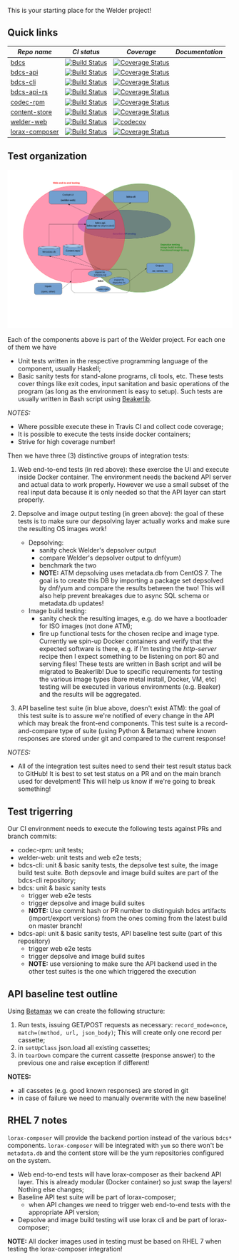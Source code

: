 This is your starting place for the Welder project!


Quick links
-----------


| *Repo name* | *CI status* | *Coverage*  | *Documentation* |
|---------------------------------------------------|---|---|---|
| [bdcs](https://github.com/weldr/bdcs) | [![Build Status](https://travis-ci.org/weldr/bdcs.svg?branch=master)](https://travis-ci.org/weldr/bdcs) | [![Coverage Status](https://coveralls.io/repos/github/weldr/bdcs/badge.svg?branch=master)](https://coveralls.io/github/weldr/bdcs?branch=master) |   |
| [bdcs-api](https://github.com/weldr/bdcs-api) | [![Build Status](https://travis-ci.org/weldr/bdcs-api.svg?branch=master)](https://travis-ci.org/weldr/bdcs-api) | [![Coverage Status](https://coveralls.io/repos/github/weldr/bdcs-api/badge.svg?branch=master)](https://coveralls.io/github/weldr/bdcs-api?branch=master) |   |
| [bdcs-cli](https://github.com/weldr/bdcs-cli) | [![Build Status](https://travis-ci.org/weldr/bdcs-cli.svg?branch=master)](https://travis-ci.org/weldr/bdcs-cli) | [![Coverage Status](https://coveralls.io/repos/github/weldr/bdcs-cli/badge.svg?branch=master)](https://coveralls.io/github/weldr/bdcs-cli?branch=master) |   |
| [bdcs-api-rs](https://github.com/weldr/bdcs-api-rs) | [![Build Status](https://travis-ci.org/weldr/bdcs-api-rs.svg?branch=master)](https://travis-ci.org/weldr/bdcs-api-rs) | [![Coverage Status](https://coveralls.io/repos/github/weldr/bdcs-api-rs/badge.svg?branch=master)](https://coveralls.io/github/weldr/bdcs-api-rs?branch=master) |   |
| [codec-rpm](https://github.com/weldr/codec-rpm) | [![Build Status](https://travis-ci.org/weldr/codec-rpm.svg?branch=master)](https://travis-ci.org/weldr/codec-rpm) | [![Coverage Status](https://coveralls.io/repos/github/weldr/codec-rpm/badge.svg?branch=master)](https://coveralls.io/github/weldr/codec-rpm?branch=master) |   |
| [content-store](https://github.com/weldr/content-store) | [![Build Status](https://travis-ci.org/weldr/content-store.svg?branch=master)](https://travis-ci.org/weldr/content-store) | [![Coverage Status](https://coveralls.io/repos/github/weldr/content-store/badge.svg?branch=master)](https://coveralls.io/github/weldr/content-store?branch=master) |   |
| [welder-web](https://github.com/weldr/welder-web) | [![Build Status](https://travis-ci.org/weldr/welder-web.svg?branch=master)](https://travis-ci.org/weldr/welder-web) | [![codecov](https://codecov.io/gh/weldr/welder-web/branch/master/graph/badge.svg)](https://codecov.io/gh/weldr/welder-web) |   |
| [lorax-composer](https://github.com/rhinstaller/lorax) | [![Build Status](https://travis-ci.org/rhinstaller/lorax.svg?branch=lorax-composer)](https://travis-ci.org/rhinstaller/lorax) | [![Coverage Status](https://coveralls.io/repos/github/rhinstaller/lorax/badge.svg?branch=lorax-composer)](https://coveralls.io/github/rhinstaller/lorax?branch=lorax-composer) |   |


Test organization
-----------------

![Testing structure](images/welder_testing.svg "Testing structure")

Each of the components above is part of the Welder project. For each one of them we have

* Unit tests written in the respective programming language of the component, usually Haskell;
* Basic sanity tests for stand-alone programs, cli tools, etc. These tests cover things like
  exit codes, input sanitation and basic operations of the program (as long as the environment
  is easy to setup). Such tests are usually written in Bash script using
  [Beakerlib](https://github.com/beakerlib/beakerlib/).

*NOTES:*

- Where possible execute these in Travis CI and collect code coverage;
- It is possible to execute the tests inside docker containers;
- Strive for high coverage number!


Then we have three (3) distinctive groups of integration tests:

1. Web end-to-end tests (in red above): these exercise the UI and execute inside Docker
   container. The environment needs the backend API server and actual data to work
   properly. However we use a small subset of the real input data because it is only needed
   so that the API layer can start properly.

2. Depsolve and image output testing (in green above): the goal of these tests is to make sure
   our depsolving layer actually works and make sure the resulting OS images work!
   - Depsolving:
     - sanity check Welder's depsolver output
     - compare Welder's depsolver output to dnf(yum)
     - benchmark the two
     - **NOTE:** ATM depsolving uses metadata.db from CentOS 7. The goal is to create this DB by
       importing a package set depsolved by dnf/yum and compare the results between the two!
       This will also help prevent breakages due to async SQL schema or metadata.db updates!
   - Image build testing:
     - sanity check the resulting images, e.g. do we have a bootloader for ISO images (not done ATM);
     - fire up functional tests for the chosen recipe and image type. Currently we spin-up
       Docker containers and verify that the expected software is there, e.g. if I'm testing the
       *http-server* recipe then I expect something to be listening on port 80 and serving files!
       These tests are written in Bash script and will be migrated to Beakerlib! Due to specific
       requirements for testing the various image types (bare metal install, Docker, VM, etc) testing
       will be executed in various environments (e.g. Beaker) and the results will be aggregated.

3. API baseline test suite (in blue above, doesn't exist ATM): the goal of this test suite is to assure we're
   notified of every change in the API which may break the front-end components. This test suite
   is a record-and-compare type of suite (using Python & Betamax) where known responses are
   stored under git and compared to the current response!

*NOTES:*

- All of the integration test suites need to send their test result status back to GitHub!
  It is best to set test status on a PR and on the main branch used for develpment! This
  will help us know if we're going to break something!


Test trigerring
---------------

Our CI environment needs to execute the following tests against PRs and branch commits:

* codec-rpm: unit tests;
* welder-web: unit tests and web e2e tests;
* bdcs-cli: unit & basic sanity tests, the depsolve test suite, the image build test suite.
  Both depsovle and image build suites are part of the bdcs-cli repository;
* bdcs: unit & basic sanity tests
  - trigger web e2e tests
  - trigger depsolve and image build suites
  - **NOTE:** Use commit hash or PR number to distinguish bdcs artifacts (import/export versions)
    from the ones coming from the latest build on master branch!
* bdcs-api: unit & basic sanity tests, API baseline test suite (part of this repository)
  - trigger web e2e tests
  - trigger depsolve and image build suites
  - **NOTE:** use versioning to make sure the API backend used in the other test suites
    is the one which triggered the execution


API baseline test outline
--------------------------

Using
[Betamax](https://betamax.readthedocs.io/en/latest/integrations.html#unittest-integration)
we can create the following structure:

1. Run tests, issuing GET/POST requests as necessary: `record_mode=once`, `match=(method, url, json_body)`;
   This will create only one record per cassette;
2. in `setUpClass` json.load all existing cassettes;
3. in `tearDown` compare the current cassette (response answer) to the previous one and
   raise exception if different!

**NOTES:**

- all cassetes (e.g. good known responses) are stored in git
- in case of failure we need to manually overwrite with the new baseline!

RHEL 7 notes
------------

`lorax-composer` will provide the backend portion instead of the various `bdcs*` components.
`lorax-composer` will be integrated with `yum` so there won't be `metadata.db` and the content
store will be the yum repositories configured on the system.

* Web end-to-end tests will have lorax-composer as their backend API layer. This is already
  modular (Docker container) so just swap the layers! Nothing else changes;
* Baseline API test suite will be part of lorax-composer;
  - when API changes we need to trigger web end-to-end tests with the appropriate API version;
* Depsolve and image build testing will use lorax cli and be part of lorax-composer;

**NOTE:** All docker images used in testing must be based on RHEL 7 when testing the
lorax-composer integration!
